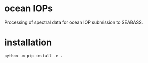 # ocean IOPs
Processing of spectral data for ocean IOP submission to SEABASS.

# installation

```
python -m pip install -e .
````
